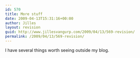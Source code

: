 ```yaml
---
id: 570
title: More stuff
date: 2009-04-13T15:31:16+00:00
author: Jilles
layout: revision
guid: http://www.jillesvangurp.com/2009/04/13/569-revision/
permalink: /2009/04/13/569-revision/
---
```

I have several things worth seeing outside my blog.